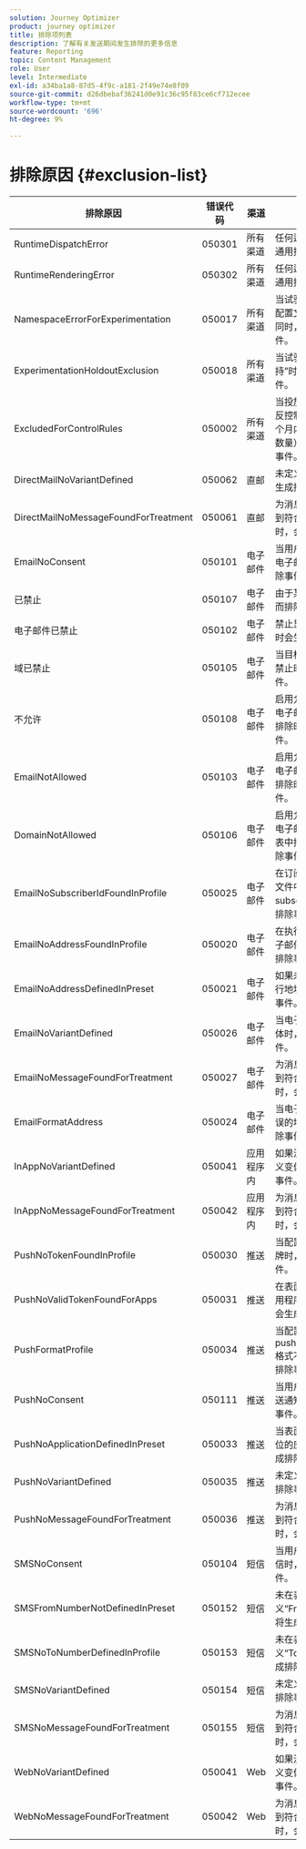```yaml
---
solution: Journey Optimizer
product: journey optimizer
title: 排除项列表
description: 了解有关发送期间发生排除的更多信息
feature: Reporting
topic: Content Management
role: User
level: Intermediate
exl-id: a34ba1a8-87d5-4f9c-a181-2f49e74e8f09
source-git-commit: d26dbebaf36241d0e91c36c95f83ce6cf712ecee
workflow-type: tm+mt
source-wordcount: '696'
ht-degree: 9%

---
```


# 排除原因 {#exclusion-list}

| 排除原因 | 错误代码 | 渠道 | 说明 |
|-|-|-|-|
| RuntimeDispatchError | 050301 | 所有渠道 | 任何运行时调度错误的通用排除事件。 |
| RuntimeRenderingError | 050302 | 所有渠道 | 任何运行时渲染错误的通用排除事件。 |
| NamespaceErrorForExperimentation | 050017 | 所有渠道 | 当试验中的命名空间与配置文件的命名空间不同时，会生成排除事件。 |
| ExperimentationHoldoutExclusion | 050018 | 所有渠道 | 当试验的合格处理为“维持”时，将生成此排除事件。 |
| ExcludedForControlRules | 050002 | 所有渠道 | 当投放当前消息导致违反控制规则（例如，一个月内允许的电子邮件数量）时，生成此排除事件。 |
| DirectMailNoVariantDefined | 050062 | 直邮 | 未定义直邮变体时，会生成排除事件。 |
| DirectMailNoMessageFoundForTreatment | 050061 | 直邮 | 为消息启用试验且未找到符合条件的处理消息时，会生成排除事件。 |
| EmailNoConsent | 050101 | 电子邮件 | 当用户选择不接收营销电子邮件时，会生成排除事件。 |
| 已禁止 | 050107 | 电子邮件 | 由于某个禁止显示原因而排除。 |
| 电子邮件已禁止 | 050102 | 电子邮件 | 禁止显示目标电子邮件时会生成排除事件。 |
| 域已禁止 | 050105 | 电子邮件 | 当目标电子邮件的域被禁止时，会生成排除事件。 |
| 不允许 | 050108 | 电子邮件 | 启用允许列表并将目标电子邮件从允许列表中排除时，会生成排除事件。 |
| EmailNotAllowed | 050103 | 电子邮件 | 启用允许列表并将目标电子邮件从允许列表中排除时，会生成排除事件。 |
| DomainNotAllowed | 050106 | 电子邮件 | 启用允许列表并将目标电子邮件的域从允许列表中排除时，会生成排除事件。 |
| EmailNoSubscriberIdFoundInProfile | 050025 | 电子邮件 | 在订阅电子邮件的配置文件中找不到subscriberId时，会生成排除事件。 |
| EmailNoAddressFoundInProfile | 050020 | 电子邮件 | 在执行地址中找不到电子邮件地址时，会生成排除事件。 |
| EmailNoAddressDefinedInPreset | 050021 | 电子邮件 | 如果未在表面中定义执行地址，则会生成排除事件。 |
| EmailNoVariantDefined | 050026 | 电子邮件 | 当电子邮件中未定义变体时，会生成排除事件。 |
| EmailNoMessageFoundForTreatment | 050027 | 电子邮件 | 为消息启用试验且未找到符合条件的处理消息时，会生成排除事件。 |
| EmailFormatAddress | 050024 | 电子邮件 | 当电子邮件包含格式错误的地址时，会生成排除事件。 |
| InAppNoVariantDefined | 050041 | 应用程序内 | 如果没有为InApp消息定义变体，则会生成排除事件。 |
| InAppNoMessageFoundForTreatment | 050042 | 应用程序内 | 为消息启用试验且未找到符合条件的处理消息时，会生成排除事件。 |
| PushNoTokenFoundInProfile | 050030 | 推送 | 当配置文件没有推送令牌时，会生成排除事件。 |
| PushNoValidTokenFoundForApps | 050031 | 推送 | 在表面中未找到目标应用程序的有效令牌时，会生成排除事件。 |
| PushFormatProfile | 050034 | 推送 | 当配置文件中的pushNotificationDetails格式不正确时，会生成排除事件。 |
| PushNoConsent | 050111 | 推送 | 当用户选择退出营销推送通知时，将生成排除事件。 |
| PushNoApplicationDefinedInPreset | 050033 | 推送 | 当表面不包含任何要定位的应用程序时，会生成排除事件。 |
| PushNoVariantDefined | 050035 | 推送 | 未定义变体时，会生成排除事件。 |
| PushNoMessageFoundForTreatment | 050036 | 推送 | 为消息启用试验且未找到符合条件的处理消息时，会生成排除事件。 |
| SMSNoConsent | 050104 | 短信 | 当用户选择退出营销短信时，会生成排除事件。 |
| SMSFromNumberNotDefinedInPreset | 050152 | 短信 | 未在表面中定义“FromNumber”时，将生成排除事件。 |
| SMSNoToNumberDefinedInProfile | 050153 | 短信 | 未在表面中定义“ToNumber”时，将生成排除事件。 |
| SMSNoVariantDefined | 050154 | 短信 | 未定义变体时，会生成排除事件。 |
| SMSNoMessageFoundForTreatment | 050155 | 短信 | 为消息启用试验且未找到符合条件的处理消息时，会生成排除事件。 |
| WebNoVariantDefined | 050041 | Web | 如果没有为Web消息定义变体，则会生成排除事件。 |
| WebNoMessageFoundForTreatment | 050042 | Web | 为消息启用试验且未找到符合条件的处理消息时，会生成排除事件。 |
